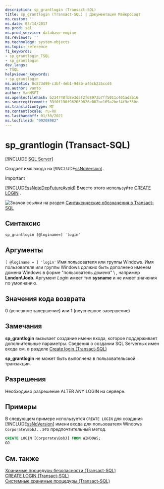 ```yaml
---
description: sp_grantlogin (Transact-SQL)
title: sp_grantlogin (Transact-SQL) | Документация Майкрософт
ms.custom: ''
ms.date: 03/14/2017
ms.prod: sql
ms.prod_service: database-engine
ms.reviewer: ''
ms.technology: system-objects
ms.topic: reference
f1_keywords:
- sp_grantlogin_TSQL
- sp_grantlogin
dev_langs:
- TSQL
helpviewer_keywords:
- sp_grantlogin
ms.assetid: 0c873d99-c3bf-4eb1-948b-a46cb235ccd4
ms.author: vanto
author: VanMSFT
ms.openlocfilehash: b234748fb8e3d5f2f68973b7ff5011c401ad2616
ms.sourcegitcommit: 33f0f190f962059826e002be165a2bef4f9e350c
ms.translationtype: MT
ms.contentlocale: ru-RU
ms.lasthandoff: 01/30/2021
ms.locfileid: "99208982"
---
```

# <a name="sp_grantlogin-transact-sql"></a>sp_grantlogin (Transact-SQL)

[!INCLUDE [SQL Server](../../includes/applies-to-version/sqlserver.md)]

  Создает имя входа на [!INCLUDE[ssNoVersion](../../includes/ssnoversion-md.md)].  
  
> [!IMPORTANT]  
>  [!INCLUDE[ssNoteDepFutureAvoid](../../includes/ssnotedepfutureavoid-md.md)] Вместо этого используйте [CREATE LOGIN](../../t-sql/statements/create-login-transact-sql.md) .  
  
 ![Значок ссылки на раздел](../../database-engine/configure-windows/media/topic-link.gif "Значок ссылки на раздел") [Синтаксические обозначения в Transact-SQL](../../t-sql/language-elements/transact-sql-syntax-conventions-transact-sql.md)  
  
## <a name="syntax"></a>Синтаксис  
  
```  
sp_grantlogin [@loginame=] 'login'  
```  
  
## <a name="arguments"></a>Аргументы  
`[ @loginame = ] 'login'` Имя пользователя или группы Windows. Имя пользователя или группы Windows должно быть дополнено именем домена Windows в форме "пользователь *домена*" \\ , например **London\Joeb**. Аргумент *Login* имеет тип **sysname** и не имеет значения по умолчанию.  
  
## <a name="return-code-values"></a>Значения кода возврата  
 0 (успешное завершение) или 1 (неуспешное завершение)  
  
## <a name="remarks"></a>Замечания  
 **sp_grantlogin** вызывает создание имени входа, которое поддерживает дополнительные параметры. Сведения о создании SQL Serverных имен входа см. в разделе [Create login &#40;Transact-SQL&#41;](../../t-sql/statements/create-login-transact-sql.md)  
  
 **sp_grantlogin** не может быть выполнена в пользовательской транзакции.  
  
## <a name="permissions"></a>Разрешения  
 Необходимо разрешение ALTER ANY LOGIN на сервере.  
  
## <a name="examples"></a>Примеры  
 В следующем примере используется `CREATE LOGIN` для создания [!INCLUDE[ssNoVersion](../../includes/ssnoversion-md.md)] имени входа для пользователя Windows `Corporate\BobJ.` . это предпочтительный метод.  
  
```sql
CREATE LOGIN [Corporate\BobJ] FROM WINDOWS;  
GO  
```  
  
## <a name="see-also"></a>См. также  
 [Хранимые процедуры безопасности (Transact-SQL)](../../relational-databases/system-stored-procedures/security-stored-procedures-transact-sql.md)   
 [CREATE LOGIN (Transact-SQL)](../../t-sql/statements/create-login-transact-sql.md)   
 [Системные хранимые процедуры (Transact-SQL)](../../relational-databases/system-stored-procedures/system-stored-procedures-transact-sql.md)  
  
  
